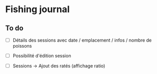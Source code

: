 # Fishing journal

## To do

- [ ] Détails des sessions avec date / emplacement / infos / nombre de poissons
- [ ] Possibilité d'édition session
- [ ] Sessions -> Ajout des ratés (affichage ratio) 


